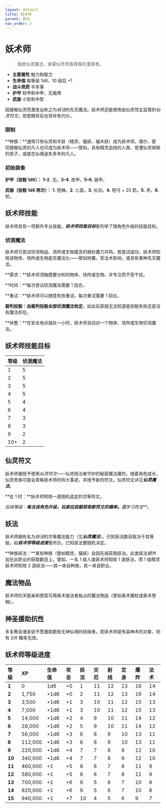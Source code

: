 ```yaml
---
layout: default
title: 妖术师
parent: 职业
nav_order: 3
---
```


# 妖术师

> 施放仙灵魔法，承蒙仙灵贵族青睐的漫游者。

- **主要属性**	魅力和智力
- **生命值**	每等级 1d6，10 级后 +1
- **战斗资质**	半军事
- **护甲**	轻甲和中甲，无盾牌
- **武器**	小型和中型

因接触仙灵而激发出称之为*妖法*的先天魔法。妖术师还能使用由仙灵领主监管的*仙灵符文*，但恩赐背后也常伴有代价。

### 限制

**种族：**通常只有仙灵和半妖（精灵、猫妖、蝠木妖）成为妖术师。偶尔，密切接触仙灵的凡人也可成为妖术师——譬如，具有精灵血统的人类、曾遭仙灵绑架的孩子，或是在仙境迷失多年的凡人。

### 初始装备

**护甲（投骰 1d6）：** **1–2.** 无。**3–4.** 皮甲。**5–6.** 链甲。

**武器（投骰 1d6 两次）：** **1.** 短棒。**2.** 匕首。**3.** 长剑。**4.** 短弓 + 20 箭。**5.** 矛。**6.** 杖。

## 妖术师技能

妖术师具有一项额外专业技能。***妖术师技能目标***表列举了随角色升级的技能目标。

### 侦测魔法

妖术师可尝试侦测物品、场所或生物蕴含的微妙魔力共鸣。若尝试成功，妖术师知晓该物体、场所或生物是否魔法化——譬如附魔，受法术影响，或具有某种先天魔法。

**需求：**妖术师须触摸要分析的物体、场所或生物，并专注而不受干扰。

**时间：**每次尝试侦测魔法需要 1 回合。

**重试：**妖术师可以随意失败重试，每次重试需要 1 回合。

**裁判投骰：**由裁判投骰全部**侦测魔法检定**，如此玩家就无法知道是投骰失败还是没有魔法存在。

**休整：**在安全地点独处一小时，妖术师自动对一个物体、场所或生物侦测魔法。

## 妖术师技能目标

| 等级 | 侦测魔法 |
| :---- | :----------- |
| 1 | 5 |
| 2 | 5 |
| 3 | 5 |
| 4 | 5 |
| 5 | 4 |
| 6 | 4 |
| 7 | 3 |
| 8 | 3 |
| 9 | 2 |
| 10+ | 2 |

## 仙灵符文

妖术师被授予使用*仙灵符文*——仙灵统治者守护的秘密魔法魔符。随着角色成长，仙灵贵族可能会青睐妖术师的伟大事迹，并授予新的符文。仙灵符文详见***仙灵魔法***。

**在 1 时：**妖术师知晓一道随机选定的次等符文。

**后续等级：**每当该角色升级，玩家应投骰获取新符文的概率。见***学习符文***。

## 妖法

妖术师拥有名为*妖法*的次等魔法能力（见***仙灵魔法***）。已知妖法数目取决于其等级，如***妖术师等级进度***表所示。已知妖法要随机决定。

**种族妖法：**某些种族（譬如精灵，猫妖）会因先祖获取妖法。此类妖法*额外*加在此职业的获取数目上。譬如，一名 1 级人类妖术师知晓 1 道妖法，而 1 级精灵妖术师知晓 2 道妖法——其一来自种族，其一来自职业。

## 魔法物品

妖术师的天赋亲和使其可用奥术施法者独占的魔法物品（譬如奥术魔杖或奥术卷轴）。

## 神圣援助抗性

多复教会诸圣徒不愿援助那些无神仙境的结缘者。若妖术师是有益神术的对象，则有 2/6 概率无效。

## 妖术师等级进度

| 等级 | XP | 生命值 | 攻击 | 妖法 | 灾厄 | 射线 | 定身 | 爆炸 | 法术 |
| :----- | :------ | :--------- | :----- | :------- | :--- | :--- | :--- | :---- | :---- |
| **1** | 0 | 1d6 | +0 | 1 | 11 | 12 | 13 | 16 | 14 |
| **2** | 1,750 | +1d6 | +0 | 2 | 11 | 12 | 13 | 16 | 14 |
| **3** | 3,500 | +1d6 | +1 | 3 | 10 | 11 | 12 | 15 | 13 |
| **4** | 7,000 | +1d6 | +1 | 3 | 10 | 11 | 12 | 15 | 13 |
| **5** | 14,000 | +1d6 | +2 | 4 | 9 | 10 | 11 | 14 | 12 |
| **6** | 28,000 | +1d6 | +2 | 5 | 9 | 10 | 11 | 14 | 12 |
| **7** | 56,000 | +1d6 | +3 | 6 | 8 | 9 | 10 | 13 | 11 |
| **8** | 112,000 | +1d6 | +3 | 6 | 8 | 9 | 10 | 13 | 11 |
| **9** | 220,000 | +1d6 | +4 | 7 | 7 | 8 | 9 | 12 | 10 |
| **10** | 340,000 | +1d6 | +4 | 7 | 7 | 8 | 9 | 12 | 10 |
| **11** | 460,000 | +1 | +5 | 8 | 6 | 7 | 8 | 11 | 9 |
| **12** | 580,000 | +1 | +5 | 8 | 6 | 7 | 8 | 11 | 9 |
| **13** | 700,000 | +1 | +6 | 9 | 5 | 6 | 7 | 10 | 8 |
| **14** | 820,000 | +1 | +6 | 9 | 5 | 6 | 7 | 10 | 8 |
| **15** | 940,000 | +1 | +7 | 10 | 4 | 5 | 6 | 9 | 7 |
